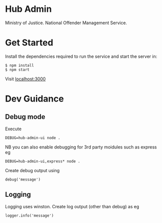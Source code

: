Hub Admin
====

Ministry of Justice.
National Offender Management Service.

# Get Started

Install the dependencies required to run the service and start the server in:

  ```
  $ npm install
  $ npm start
  ```  
Visit [localhost:3000](http://localhost:3000/)

# Dev Guidance

## Debug mode

Execute
```
DEBUG=hub-admin-ui node .
```
NB you can also enable debugging for 3rd party moidules such as express eg
```
DEBUG=hub-admin-ui,express* node .
```

Create debug output using
```
debug('message')
```

## Logging

Logging uses winston. Create log output (other than debug) as eg

```
logger.info('message')
```
